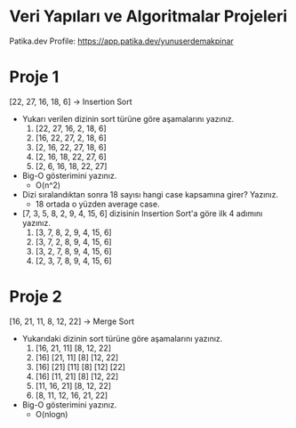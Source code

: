 # Veri Yapıları ve Algoritmalar Projeleri
Patika.dev Profile: https://app.patika.dev/yunuserdemakpinar
# Proje 1
[22, 27, 16, 18, 6] -> Insertion Sort
- Yukarı verilen dizinin sort türüne göre aşamalarını yazınız.
    1. [22, 27, 16, 2, 18, 6]
    2. [16, 22, 27, 2, 18, 6]
    3. [2, 16, 22, 27, 18, 6]
    4. [2, 16, 18, 22, 27, 6]
    5. [2, 6, 16, 18, 22, 27]
- Big-O gösterimini yazınız.
    - O(n^2)
- Dizi sıralandıktan sonra 18 sayısı hangi case kapsamına girer? Yazınız.
    - 18 ortada o yüzden average case.
- [7, 3, 5, 8, 2, 9, 4, 15, 6] dizisinin Insertion Sort'a göre ilk 4 adımını yazınız.
    1. [3, 7, 8, 2, 9, 4, 15, 6]
    2. [3, 7, 2, 8, 9, 4, 15, 6]
    3. [3, 2, 7, 8, 9, 4, 15, 6]
    4. [2, 3, 7, 8, 9, 4, 15, 6]
# Proje 2
[16, 21, 11, 8, 12, 22] -> Merge Sort
- Yukarıdaki dizinin sort türüne göre aşamalarını yazınız.
    1. [16, 21, 11] [8, 12, 22]
    2. [16] [21, 11] [8] [12, 22]
    3. [16] [21] [11] [8] [12] [22]
    4. [16] [11, 21] [8] [12, 22]
    5. [11, 16, 21] [8, 12, 22]
    6. [8, 11, 12, 16, 21, 22]
- Big-O gösterimini yazınız.
    - O(nlogn)
